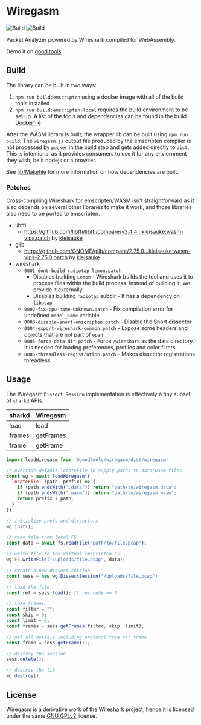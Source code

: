 # Wiregasm
![Build](https://github.com/good-tools/wiregasm/actions/workflows/ci.yml/badge.svg?branch=master)
![Build](https://img.shields.io/npm/dm/@goodtools/wiregasm)

Packet Analyzer powered by Wireshark compiled for WebAssembly.

Demo it on [good.tools](https://good.tools/packet-dissector).

## Build
The library can be built in two ways:
1. `npm run build:emscripten` using a docker image with all of the build tools installed
2. `npm run build:emscripten-local` requires the build environment to be set up. A list of the tools and dependencies can be found in the build [Dockerfile](docker/build.Dockerfile)

After the WASM library is built, the wrapper lib can be built using `npm run build`. The `wiregasm.js` output file produced by the emscripten compiler is not processed by `packer` in the build step and gets added directly to `dist`. This is intentional as it provides consumers to use it for any enviornment they wish, be it nodejs or a browser.

See [lib/Makefile](lib/Makefile) for more information on how dependencies are built.

### Patches
Cross-compiling Wireshark for emscripten/WASM isn't straightforward as it also depends on several other libraries to make it work, and those libraries also need to be ported to emscripten.

* libffi
  * https://github.com/libffi/libffi/compare/v3.4.4...kleisauke:wasm-vips.patch by [kleisauke](https://github.com/kleisauke)
* glib
  * https://github.com/GNOME/glib/compare/2.75.0...kleisauke:wasm-vips-2.75.0.patch by [kleisauke](https://github.com/kleisauke)
* wireshark
  * `0001-dont-build-radiotap-lemon.patch`
    * Disables building `Lemon` - Wireshark builds the tool and uses it to process files within the build process. Instead of building it, we provide it externally.
    * Disables building `radiotap` subdir - It has a dependency on `libpcap`
  * `0002-fix-cpu-name-unknown.patch` - Fix compilation error for undefined `model_name` variable
  * `0003-disable-snort-emscripten.patch` - Disable the Snort dissector
  * `0004-export-wireshark-common.patch` - Expose some headers and objects that are not part of `epan`
  * `0005-force-data-dir.patch` - Force `/wireshark` as the data directory. It is needed for loading preferences, profiles and color filters
  * `0006-threadless-registration.patch` - Makes dissector registrations threadless

## Usage
The Wiregasm `Dissect Session` implementation is effectively a tiny subset of `sharkd` APIs.

| **sharkd** | **Wiregasm** |
|------------|--------------|
| load       | load         |
| frames     | getFrames    |
| frame      | getFrame     |

```javascript
import loadWiregasm from '@goodtools/wiregasm/dist/wiregasm'

// override default locateFile to supply paths to data/wasm files
const wg = await loadWiregasm({
  locateFile: (path, prefix) => {
    if (path.endsWith(".data")) return "path/to/wiregasm.data";
    if (path.endsWith(".wasm")) return "path/to/wiregasm.wasm";
    return prefix + path;
  }
});

// initialize prefs and dissectors
wg.init();

// read file from local FS
const data = await fs.readFile("path/to/file.pcap");

// write file to the virtual emscripten FS
wg.FS.writeFile("/uploads/file.pcap", data);

// create a new dissect session
const sess = new wg.DissectSession("/uploads/file.pcap");

// load the file
const ret = sess.load(); // res.code == 0

// load frames
const filter = "";
const skip = 0;
const limit = 0;
const frames = sess.getFrames(filter, skip, limit);

// get all details including protocol tree for frame
const frame = sess.getFrame(1);

// destroy the session
sess.delete();

// destroy the lib
wg.destroy();
```

## License
Wiregasm is a derivative work of the [Wireshark](https://github.com/wireshark/wireshark) project, hence it is licensed under the same [GNU GPLv2](LICENSE) license.